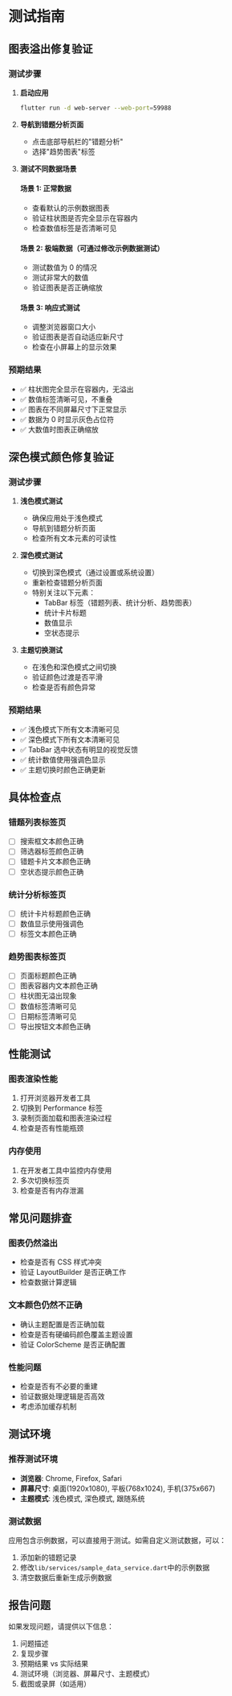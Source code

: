 # 测试指南

## 图表溢出修复验证

### 测试步骤

1. **启动应用**

   ```bash
   flutter run -d web-server --web-port=59988
   ```

2. **导航到错题分析页面**

   - 点击底部导航栏的"错题分析"
   - 选择"趋势图表"标签

3. **测试不同数据场景**

   #### 场景 1: 正常数据

   - 查看默认的示例数据图表
   - 验证柱状图是否完全显示在容器内
   - 检查数值标签是否清晰可见

   #### 场景 2: 极端数据（可通过修改示例数据测试）

   - 测试数值为 0 的情况
   - 测试非常大的数值
   - 验证图表是否正确缩放

   #### 场景 3: 响应式测试

   - 调整浏览器窗口大小
   - 验证图表是否自动适应新尺寸
   - 检查在小屏幕上的显示效果

### 预期结果

- ✅ 柱状图完全显示在容器内，无溢出
- ✅ 数值标签清晰可见，不重叠
- ✅ 图表在不同屏幕尺寸下正常显示
- ✅ 数据为 0 时显示灰色占位符
- ✅ 大数值时图表正确缩放

## 深色模式颜色修复验证

### 测试步骤

1. **浅色模式测试**

   - 确保应用处于浅色模式
   - 导航到错题分析页面
   - 检查所有文本元素的可读性

2. **深色模式测试**

   - 切换到深色模式（通过设置或系统设置）
   - 重新检查错题分析页面
   - 特别关注以下元素：
     - TabBar 标签（错题列表、统计分析、趋势图表）
     - 统计卡片标题
     - 数值显示
     - 空状态提示

3. **主题切换测试**
   - 在浅色和深色模式之间切换
   - 验证颜色过渡是否平滑
   - 检查是否有颜色异常

### 预期结果

- ✅ 浅色模式下所有文本清晰可见
- ✅ 深色模式下所有文本清晰可见
- ✅ TabBar 选中状态有明显的视觉反馈
- ✅ 统计数值使用强调色显示
- ✅ 主题切换时颜色正确更新

## 具体检查点

### 错题列表标签页

- [ ] 搜索框文本颜色正确
- [ ] 筛选器标签颜色正确
- [ ] 错题卡片文本颜色正确
- [ ] 空状态提示颜色正确

### 统计分析标签页

- [ ] 统计卡片标题颜色正确
- [ ] 数值显示使用强调色
- [ ] 标签文本颜色正确

### 趋势图表标签页

- [ ] 页面标题颜色正确
- [ ] 图表容器内文本颜色正确
- [ ] 柱状图无溢出现象
- [ ] 数值标签清晰可见
- [ ] 日期标签清晰可见
- [ ] 导出按钮文本颜色正确

## 性能测试

### 图表渲染性能

1. 打开浏览器开发者工具
2. 切换到 Performance 标签
3. 录制页面加载和图表渲染过程
4. 检查是否有性能瓶颈

### 内存使用

1. 在开发者工具中监控内存使用
2. 多次切换标签页
3. 检查是否有内存泄漏

## 常见问题排查

### 图表仍然溢出

- 检查是否有 CSS 样式冲突
- 验证 LayoutBuilder 是否正确工作
- 检查数据计算逻辑

### 文本颜色仍然不正确

- 确认主题配置是否正确加载
- 检查是否有硬编码颜色覆盖主题设置
- 验证 ColorScheme 是否正确配置

### 性能问题

- 检查是否有不必要的重建
- 验证数据处理逻辑是否高效
- 考虑添加缓存机制

## 测试环境

### 推荐测试环境

- **浏览器**: Chrome, Firefox, Safari
- **屏幕尺寸**: 桌面(1920x1080), 平板(768x1024), 手机(375x667)
- **主题模式**: 浅色模式, 深色模式, 跟随系统

### 测试数据

应用包含示例数据，可以直接用于测试。如需自定义测试数据，可以：

1. 添加新的错题记录
2. 修改`lib/services/sample_data_service.dart`中的示例数据
3. 清空数据后重新生成示例数据

## 报告问题

如果发现问题，请提供以下信息：

1. 问题描述
2. 复现步骤
3. 预期结果 vs 实际结果
4. 测试环境（浏览器、屏幕尺寸、主题模式）
5. 截图或录屏（如适用）
